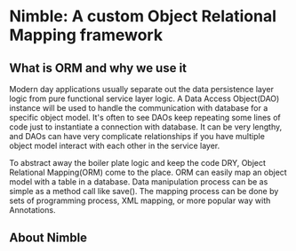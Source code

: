 # **Nimble**: **A custom Object Relational Mapping framework**

  ## What is ORM and why we use it
  
  Modern day applications usually separate out the data persistence layer logic from pure functional service layer logic. A Data Access Object(DAO) instance will be used to handle the communication with database for a specific object model. It's often to see DAOs keep repeating some lines of code just to instantiate a connection with database. It can be very lengthy, and DAOs can have very complicate relationships if you have multiple object model interact with each other in the service layer.
  
  To abstract away the boiler plate logic and keep the code DRY, Object Relational Mapping(ORM) come to the place. ORM can easily map an object model with a table in a database. Data manipulation process can be as simple as a method call like save(). The mapping process can be done by sets of programming process, XML mapping, or more popular way with Annotations.
  
  ## About Nimble
